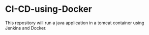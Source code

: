 # CI-CD-using-Docker

This repository will run a java application in a tomcat container using  Jenkins and Docker.

